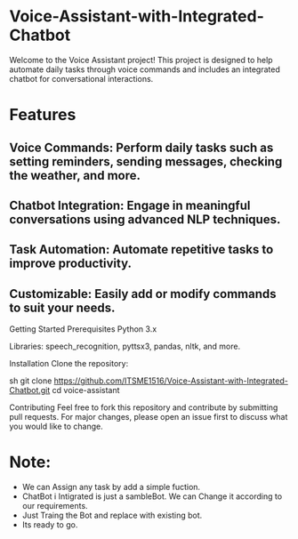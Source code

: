 # Voice-Assistant-with-Integrated-Chatbot
Welcome to the Voice Assistant project! This project is designed to help automate daily tasks through voice commands and includes an integrated chatbot for conversational interactions.

# Features
## Voice Commands: Perform daily tasks such as setting reminders, sending messages, checking the weather, and more.

## Chatbot Integration: Engage in meaningful conversations using advanced NLP techniques.

## Task Automation: Automate repetitive tasks to improve productivity.

## Customizable: Easily add or modify commands to suit your needs.

Getting Started
Prerequisites
Python 3.x

Libraries: speech_recognition, pyttsx3, pandas, nltk, and more.

Installation
Clone the repository:

sh
git clone https://github.com/ITSME1516/Voice-Assistant-with-Integrated-Chatbot.git
cd voice-assistant

Contributing
Feel free to fork this repository and contribute by submitting pull requests. For major changes, please open an issue first to discuss what you would like to change.



# Note:
- We can Assign any task by add a simple fuction.
- ChatBot i Intigrated is just a sambleBot. We can Change it according to our requirements.
- Just Traing the Bot and replace with existing bot.
- Its ready to go.

